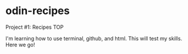 # odin-recipes
Project #1: Recipes TOP

I'm learning how to use terminal, github, and html. This will test my skills. Here we go!